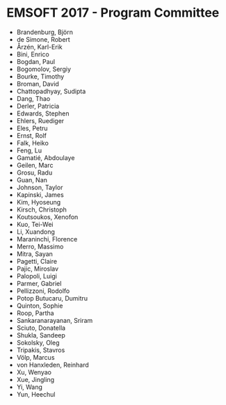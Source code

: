 # EMSOFT 2017 - Program Committee
* Brandenburg, Björn
* de Simone, Robert
* Årzén, Karl-Erik
* Bini, Enrico
* Bogdan, Paul
* Bogomolov, Sergiy
* Bourke, Timothy
* Broman, David
* Chattopadhyay, Sudipta
* Dang, Thao
* Derler, Patricia
* Edwards, Stephen
* Ehlers, Ruediger
* Eles, Petru
* Ernst, Rolf
* Falk, Heiko
* Feng, Lu
* Gamatié, Abdoulaye
* Geilen, Marc
* Grosu, Radu
* Guan, Nan
* Johnson, Taylor
* Kapinski, James
* Kim, Hyoseung
* Kirsch, Christoph
* Koutsoukos, Xenofon
* Kuo, Tei-Wei
* Li, Xuandong
* Maraninchi, Florence
* Merro, Massimo
* Mitra, Sayan
* Pagetti, Claire
* Pajic, Miroslav
* Palopoli, Luigi
* Parmer, Gabriel
* Pellizzoni, Rodolfo
* Potop Butucaru, Dumitru
* Quinton, Sophie
* Roop, Partha
* Sankaranarayanan, Sriram
* Sciuto, Donatella
* Shukla, Sandeep
* Sokolsky, Oleg
* Tripakis, Stavros
* Völp, Marcus
* von Hanxleden, Reinhard
* Xu, Wenyao
* Xue, Jingling
* Yi, Wang
* Yun, Heechul
